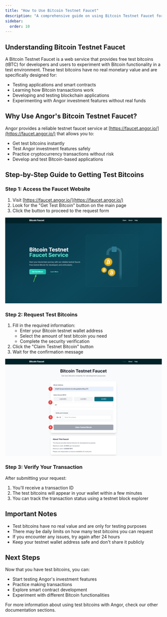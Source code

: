 ```yaml
---
title: "How to Use Bitcoin Testnet Faucet"
description: "A comprehensive guide on using Bitcoin Testnet Faucet for testing Angor and blockchain development"
sidebar:
  order: 10
---
```


## Understanding Bitcoin Testnet Faucet

A Bitcoin Testnet Faucet is a web service that provides free test bitcoins (tBTC) for developers and users to experiment with Bitcoin functionality in a test environment. These test bitcoins have no real monetary value and are specifically designed for:
- Testing applications and smart contracts
- Learning how Bitcoin transactions work
- Developing and testing blockchain applications
- Experimenting with Angor investment features without real funds

## Why Use Angor's Bitcoin Testnet Faucet?

Angor provides a reliable testnet faucet service at [https://faucet.angor.io/](https://faucet.angor.io/) that allows you to:
- Get test bitcoins instantly
- Test Angor investment features safely
- Practice cryptocurrency transactions without risk
- Develop and test Bitcoin-based applications

## Step-by-Step Guide to Getting Test Bitcoins

### Step 1: Access the Faucet Website

1. Visit [https://faucet.angor.io/](https://faucet.angor.io/)
2. Look for the "Get Test Bitcoin" button on the main page
3. Click the button to proceed to the request form

![Bitcoin Testnet Faucet Homepage](./images/faucet/faucet-home.png)

### Step 2: Request Test Bitcoins

1. Fill in the required information:
   - Enter your Bitcoin testnet wallet address
   - Select the amount of test bitcoin you need
   - Complete the security verification
2. Click the "Claim Testnet Bitcoin" button
3. Wait for the confirmation message

![Bitcoin Testnet Request Form](./images/faucet/claim.png)

### Step 3: Verify Your Transaction

After submitting your request:
1. You'll receive a transaction ID
2. The test bitcoins will appear in your wallet within a few minutes
3. You can track the transaction status using a testnet block explorer

## Important Notes

- Test bitcoins have no real value and are only for testing purposes
- There may be daily limits on how many test bitcoins you can request
- If you encounter any issues, try again after 24 hours
- Keep your testnet wallet address safe and don't share it publicly

## Next Steps

Now that you have test bitcoins, you can:
- Start testing Angor's investment features
- Practice making transactions
- Explore smart contract development
- Experiment with different Bitcoin functionalities

For more information about using test bitcoins with Angor, check our other documentation sections.
